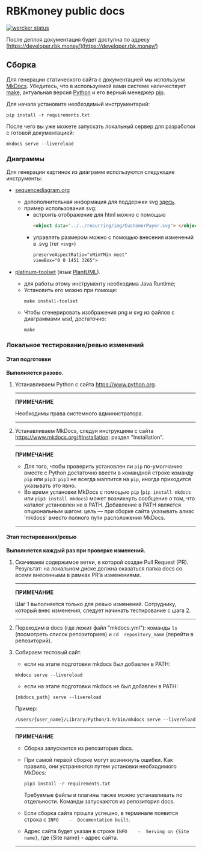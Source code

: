 # RBKmoney public docs

[![wercker status](https://app.wercker.com/status/c2f14b42298e56698eaa7d2d9ad7fa63/s/master "wercker status")](https://app.wercker.com/project/byKey/c2f14b42298e56698eaa7d2d9ad7fa63)

После деплоя документация будет доступна по адресу [https://developer.rbk.money/](https://developer.rbk.money/)

## Сборка

Для генерации статического сайта с документацией мы используем [MkDocs](http://www.mkdocs.org/). Убедитесь, что в используемой вами системе наличествует [make](https://www.gnu.org/software/make/), актуальная версия [Python](https://python.org) и его верный менеджер [pip](https://pypi.python.org/pypi/pip/).

Для начала установите необходимый инструментарий:

```shell
pip install -r requirements.txt
```

После чего вы уже можете запускать локальный сервер для разработки с готовой документацией:

```shell
mkdocs serve --livereload
```

### Диаграммы

Для генерации картинок из диаграмм используются следующие инструменты:

* [sequencediagram.org](https://sequencediagram.org)
    * допополнительная информация для поддержки svg [здесь](https://stackoverflow.com/questions/644896/how-do-i-scale-a-stubborn-svg-embedded-with-the-object-tag/3484847#3484847).
    * пример использования svg: 
        * встроить отображение для html можно с помощью
            ```html
            <object data="../../recurring/img/CustomerPayer.svg"> </object>
            ```
        * управлять размером можно с помощью внесения изменений в .svg (тег `<svg>`)
            ```xml
            preserveAspectRatio="xMinYMin meet"
            viewBox="0 0 1451 3265">
            ```
  
* [platinum-toolset](https://github.com/rbkmoney/platinum-toolset) (язык [PlantUML](http://plantuml.com)).  
    * для работы этому инструменту необходима Java Runtime;
    * Установить его можно при помощи:
        ```shell
        make install-toolset
        ```
    * Чтобы сгенерировать изображения png и svg из файлов с диаграммами wsd, достаточно:
        ```shell
        make
        ```      

### Локальное тестирование/ревью изменений

#### Этап подготовки

**Выполняется разово.**

1. Устанавливаем Python c сайта https://www.python.org.

    ---
    **ПРИМЕЧАНИЕ**

    Необходимы права системного администратора.

    ---

2. Устанавливаем MkDocs, следуя инструкциям с сайта https://www.mkdocs.org/#installation: раздел "Installation".

    ---
    **ПРИМЕЧАНИЕ**

    * Для того, чтобы проверить установлен ли `pip` по-умолчанию вместе с Python достаточно ввести в командной строке команду `pip` или `pip3`: `pip3` не всегда маппится на `pip`, иногда приходится указывать это явно.
    * Во время установки MkDocs с помощью `pip` (`pip install mkdocs` или `pip3 install mkdocs`) может возникнуть сообщение о том, что каталог установлен не в PATH. Добавление в PATH является опциональным шагом: цель — при сборке сайта указывать алиас 'mkdocs' вместо полного пути расположения MkDocs.

    ---

#### Этап тестирования/ревью

**Выполняется каждый раз при проверке изменений.**

1. Скачиваем содержимое ветки, в которой создан Pull Request (PR). Результат: на локальном диске должна оказаться папка docs со всеми внесенными в рамках PR’а изменениями.

    ---
    **ПРИМЕЧАНИЕ**

    Шаг 1 выполняется только для ревью изменений. Сотруднику, который внес изменения, следует начинать тестирование с шага 2.

    ---

2. Переходим в docs (где лежит файл "mkdocs.yml"): команды `ls` (посмотреть список репозиториев) и `cd  repository_name`  (перейти в репозиторий).

3. Собираем тестовый сайт.
    * если на этапе подготовки mkdocs был добавлен в PATH:

    ```shell
    mkdocs serve --livereload
    ```

   * если на этапе подготовки mkdocs не был добавлен в PATH:
  
    ```shell
    {mkdocs_path} serve --livereload
    ```

    Пример:

    ```shell
    /Users/{user_name}/Library/Python/3.9/bin/mkdocs serve --livereload 

    ```

    ---
    **ПРИМЕЧАНИЕ**

    * Сборка запускается из репозитория docs.
    * При самой первой сборке могут возникнуть ошибки. Как правило, они устраняются путем установки необходимого MkDocs:

        ```shell
        pip3 install -r requirements.txt 

        ```

        Требуемые файлы и плагины также можно устанавливать по отдельности. Команды запускаются из репозитория docs.

    * Если cборка сайта прошла успешно, в терминале появится строка с `INFO    -  Documentation built`.
    * Адрес сайта будет указан в строке `INFO    -  Serving on {Site name}`, где {Site name} - адрес сайта.
    ---
